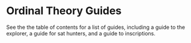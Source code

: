 Ordinal Theory Guides
=====================

See the the table of contents for a list of guides, including a guide to the
explorer, a guide for sat hunters, and a guide to inscriptions.
